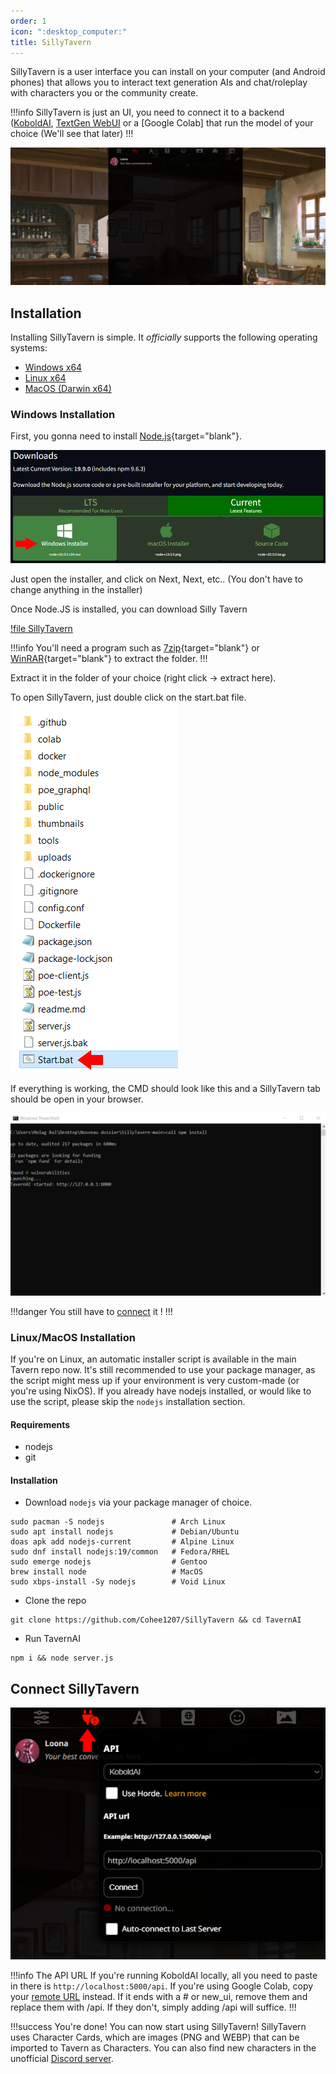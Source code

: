 ```yaml
---
order: 1
icon: ":desktop_computer:"
title: SillyTavern
---
```

SillyTavern is a user interface you can install on your computer (and Android phones) that allows you to interact text generation AIs and chat/roleplay with characters you or the community create.

!!!info
SillyTavern is just an UI, you need to connect it to a backend ([KoboldAI](https://docs.alpindale.dev/local-installation-(gpu)/kobold/), [TextGen WebUI](https://docs.alpindale.dev/local-installation-(gpu)/oobabooga/) or a [Google Colab] that run the model of your choice (We'll see that later)
!!!

![](/static/SillyTavern.PNG)

## Installation
Installing SillyTavern is simple. It *officially* supports the following operating systems:
- [Windows x64](https://docs.alpindale.dev/local-installation-(gpu)/sillytavern/#windows-installation)
- [Linux x64](https://docs.alpindale.dev/local-installation-(gpu)/sillytavern/#linuxmacos-installation)
- [MacOS (Darwin x64)](https://docs.alpindale.dev/local-installation-(gpu)/sillytavern/#linuxmacos-installation)


### Windows Installation

First, you gonna need to install [Node.js](https://nodejs.org/en/download/current){target="blank"}.

![](/static/NodeJSWindows.PNG)

Just open the installer, and click on Next, Next, etc.. (You don't have to change anything in the installer)

Once Node.JS is installed, you can download Silly Tavern

[!file SillyTavern](https://github.com/Cohee1207/SillyTavern/archive/refs/heads/main.zip)

!!!info
You'll need a program such as [7zip](https://www.7-zip.org/download.html){target="blank"} or [WinRAR](www.win-rar.com/predownload.html){target="blank"} to extract the folder.
!!!


Extract it in the folder of your choice (right click -> extract here).

To open SillyTavern, just double click on the start.bat file. 
![](/static/StartBat.PNG)

If everything is working, the CMD should look like this and a SillyTavern tab should be open in your browser.

![](/static/STcmd.PNG)

!!!danger
You still have to [connect](https://docs.alpindale.dev/local-installation-(gpu)/sillytavern/#connect-sillytavern) it !
!!!


### Linux/MacOS Installation

If you're on Linux, an automatic installer script is available in the main Tavern repo now. It's still recommended to use your package manager, as the script might mess up if your environment is very custom-made (or you're using NixOS). If you already have nodejs installed, or would like to use the script, please skip the `nodejs` installation section.

#### Requirements
- nodejs
- git

#### Installation

- Download `nodejs` via your package manager of choice.
```
sudo pacman -S nodejs               # Arch Linux
sudo apt install nodejs             # Debian/Ubuntu
doas apk add nodejs-current         # Alpine Linux
sudo dnf install nodejs:19/common   # Fedora/RHEL
sudo emerge nodejs                  # Gentoo
brew install node                   # MacOS
sudo xbps-install -Sy nodejs        # Void Linux
```

- Clone the repo
```
git clone https://github.com/Cohee1207/SillyTavern && cd TavernAI
```

- Run TavernAI
```
npm i && node server.js
```


## Connect SillyTavern

![](/static/STconnect.PNG)

!!!info The API URL
If you're running KoboldAI locally, all you need to paste in there is `http://localhost:5000/api`. If you're using Google Colab, copy your [remote URL](https://docs.alpindale.dev/cloud-installation/koboldai/#using-the-remote-url-to-connect-sillytavern) instead. If it ends with a # or new_ui, remove them and replace them with /api. If they don't, simply adding /api will suffice.
!!!

!!!success You're done!
You can now start using SillyTavern! SillyTavern uses Character Cards, which are images (PNG and WEBP) that can be imported to Tavern as Characters. You can also find new characters in the unofficial [Discord server](https://discord.com/invite/pygmalionai).


